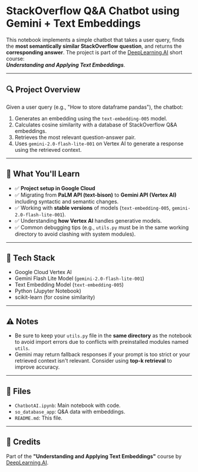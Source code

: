 # StackOverflow Q&A Chatbot using Gemini + Text Embeddings

This notebook implements a simple chatbot that takes a user query, finds the **most semantically similar StackOverflow question**, and returns the **corresponding answer**. The project is part of the [DeepLearning.AI](https://www.deeplearning.ai) short course:  
**_Understanding and Applying Text Embeddings_**.

---

## 🔍 Project Overview

Given a user query (e.g., "How to store dataframe pandas"), the chatbot:

1. Generates an embedding using the `text-embedding-005` model.
2. Calculates cosine similarity with a database of StackOverflow Q&A embeddings.
3. Retrieves the most relevant question-answer pair.
4. Uses `gemini-2.0-flash-lite-001` on Vertex AI to generate a response using the retrieved context.

---

## 📘 What You'll Learn

- ✅ **Project setup in Google Cloud**
- ✅ Migrating from **PaLM API (text-bison)** to **Gemini API (Vertex AI)** including syntactic and semantic changes.
- ✅ Working with **stable versions** of models (`text-embedding-005`, `gemini-2.0-flash-lite-001`).
- ✅ Understanding **how Vertex AI** handles generative models.
- ✅ Common debugging tips (e.g., `utils.py` must be in the same working directory to avoid clashing with system modules).

---

## 🚀 Tech Stack

- Google Cloud Vertex AI
- Gemini Flash Lite Model (`gemini-2.0-flash-lite-001`)
- Text Embedding Model (`text-embedding-005`)
- Python (Jupyter Notebook)
- scikit-learn (for cosine similarity)

---

## ⚠️ Notes

- Be sure to keep your `utils.py` file in the **same directory** as the notebook to avoid import errors due to conflicts with preinstalled modules named `utils`.
- Gemini may return fallback responses if your prompt is too strict or your retrieved context isn't relevant. Consider using **top-k retrieval** to improve accuracy.

---

## 📁 Files

- `ChatbotAI.ipynb`: Main notebook with code.
- `so_database_app`: Q&A data with embeddings.
- `README.md`: This file.

---

## 📌 Credits

Part of the **"Understanding and Applying Text Embeddings"** course by [DeepLearning.AI](https://www.deeplearning.ai).
